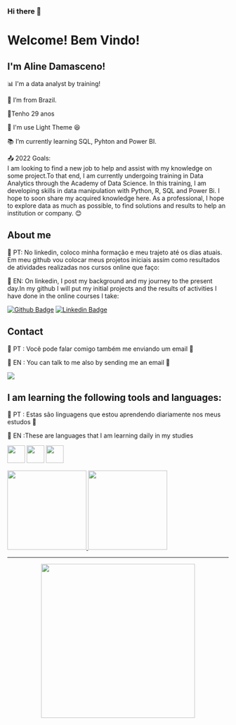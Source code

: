 ### Hi there 👋

# Welcome! Bem Vindo!

 

## I'm Aline Damasceno!

 

📊 I'm a data analyst by training!

:house_with_garden: I’m from Brazil.

:balloon:Tenho 29 anos

🔦 I'm use Light Theme  :laughing:

:books: I’m currently learning SQL, Pyhton and Power BI.

:outbox_tray: 2022 Goals:  
I am looking to find a new job to help and assist with my knowledge on some project.To that end, I am currently undergoing training in Data Analytics through the Academy of Data Science. In this training, I am developing skills in data manipulation with Python, R, SQL and Power Bi. I hope to soon share my acquired knowledge here. As a professional, I hope to explore data as much as possible, to find solutions and results to help an institution or company.  :blush:

## About me

:diamond_shape_with_a_dot_inside: PT: No linkedin, coloco minha formação e meu trajeto até os dias atuais. Em meu github vou colocar meus projetos iniciais assim como resultados de atividades realizadas
nos cursos online que faço:

:diamond_shape_with_a_dot_inside: EN: On linkedin, I post my background and my journey to the present day.In my github I will put my initial projects and the results of activities I have done
in the online courses I take:

[![Github Badge](https://img.shields.io/badge/-Github-000?style=flat-square&logo=Github&logoColor=white&link=https://github.com/AlineDamas)](https://github.com/AlineDamas) [![Linkedin Badge](https://img.shields.io/badge/-LinkedIn-blue?style=flat-square&logo=Linkedin&logoColor=white&link=https://linkedin.com/in/aline-damasceno-111144aa/)]( https://linkedin.com/in/aline-damasceno-111144aa/)

## Contact

:diamond_shape_with_a_dot_inside: PT :
Você pode falar comigo também me enviando um email  🔽

:diamond_shape_with_a_dot_inside: EN :
You can talk to me also by sending me an email 🔽
<div>
<a href = "mailto:alimoreiradamas@gmail.com"><img src="https://img.shields.io/badge/Gmail-D14836?style=for-the-badge&logo=gmail&logoColor=white" target="_blank"></a>
</div>
    
## I am learning the following tools and languages: 

:diamond_shape_with_a_dot_inside: PT : Estas são linguagens que estou aprendendo diariamente nos meus estudos 🔽

:diamond_shape_with_a_dot_inside: EN :These are languages that I am learning daily in my studies

<img src="https://cdn.jsdelivr.net/gh/devicons/devicon/icons/python/python-original-wordmark.svg" width="40" height="40"/> <img src="https://cdn.jsdelivr.net/gh/devicons/devicon/icons/rstudio/rstudio-original.svg" width="40" height="40" /> <img src="https://cdn.jsdelivr.net/gh/devicons/devicon/icons/microsoftsqlserver/microsoftsqlserver-plain-wordmark.svg" width="40" height="40"/>


<div>
<a href="https://github.com/AlineDamas">
<img height="180em" src="https://github-readme-stats.vercel.app/api/top-langs/?username=AlineDamas&layout=compact&langs_count=7&theme=dracula"/>
<img height="180em" src="https://github-readme-stats.vercel.app/api?username=AlineDamas&show_icons=true&theme=dracula&include_all_commits=true&count_private=true"/>
</div>
 
 --------------------------------------------------------------------------------------------------------------------------------------------------------------------
<Thanks for you visit>

<p 
   align="center">
  <img src="https://tenor.com/view/%E6%8B%9C%E6%8B%9C-%E5%86%8D%E8%A7%81-%E5%90%B9%E6%B0%94%E7%90%83-bye-balloon-gif-13939459.gif" width="350">
</p>

